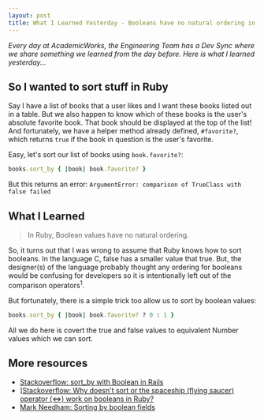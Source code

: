 ```yaml
---
layout: post
title: What I Learned Yesterday - Booleans have no natural ordering in Ruby
---
```


*Every day at AcademicWorks, the Engineering Team has a Dev Sync where we share something we learned from the day before. Here is what I learned yesterday...*

## So I wanted to sort stuff in Ruby

Say I have a list of books that a user likes and I want these books listed out in a table. But we also happen to know which of these books is the user's absolute favorite book. That book should be displayed at the top of the list! And fortunately, we have a helper method already defined, `#favorite?`, which returns `true` if the book in question is the user's favorite.

Easy, let's sort our list of books using `book.favorite?`:

```ruby
books.sort_by { |book| book.favorite? }
```

But this returns an error: `ArgumentError: comparison of TrueClass with false failed`

## What I Learned

> In Ruby, Boolean values have no natural ordering.

So, it turns out that I was wrong to assume that Ruby knows how to sort booleans. In the language C, false has a smaller value that true. But, the designer(s) of the language probably thought any ordering for booleans would be confusing for developers so it is intentionally left out of the comparison operators<sup href="#link1">1</sup>.

But fortunately, there is a simple trick too allow us to sort by boolean values:

```ruby
books.sort_by { |book| book.favorite? ? 0 : 1 }
```

All we do here is covert the true and false values to equivalent Number values which we can sort.

## More resources
- [Stackoverflow: sort_by with Boolean in Rails](http://stackoverflow.com/questions/8737111/sort-by-with-boolean-in-rails)
- <a name="link1">][Stackoverflow: Why doesn't sort or the spaceship (flying saucer) operator (<=>) work on booleans in Ruby?](http://stackoverflow.com/questions/14816131/why-doesnt-sort-or-the-spaceship-flying-saucer-operator-work-on-boolean)</a>
- [Mark Needham: Sorting by boolean fields](http://www.markhneedham.com/blog/2011/01/08/ruby-sorting-by-boolean-fields/)
